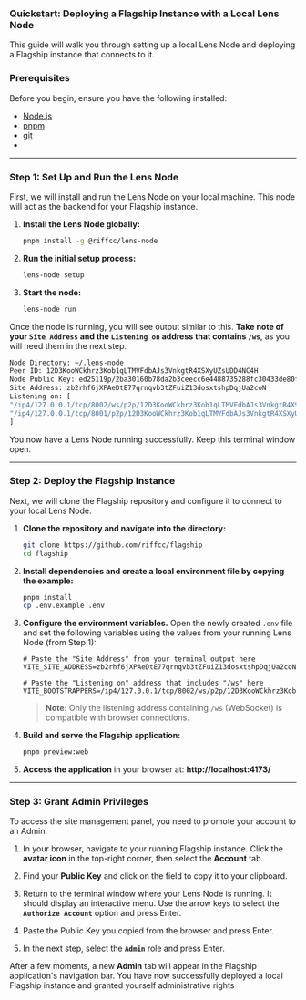 ### **Quickstart: Deploying a Flagship Instance with a Local Lens Node**

This guide will walk you through setting up a local Lens Node and deploying a Flagship instance that connects to it.

### **Prerequisites**

Before you begin, ensure you have the following installed:

*   [Node.js](https://nodejs.org/)
*   [pnpm](https://pnpm.io/installation)
*   [git](https://git-scm.com/downloads)
*
---

### **Step 1: Set Up and Run the Lens Node**

First, we will install and run the Lens Node on your local machine. This node will act as the backend for your Flagship instance.

1.  **Install the Lens Node globally:**
    ```bash
    pnpm install -g @riffcc/lens-node
    ```

2.  **Run the initial setup process:**
    ```bash
    lens-node setup
    ```

3.  **Start the node:**
    ```bash
    lens-node run
    ```

Once the node is running, you will see output similar to this. **Take note of your `Site Address` and the `Listening on` address that contains `/ws`**, as you will need them in the next step.

```bash
Node Directory: ~/.lens-node
Peer ID: 12D3KooWCkhrz3Kob1qLTMVFdbAJs3VnkgtR4XSXyUZsUDD4NC4H
Node Public Key: ed25119p/2ba30160b78da2b3ceecc6e4488735288fc30433de80f03eb1b4f9e1277aa5c2
Site Address: zb2rhf6jXPAeDtE77qrnqvb3tZFuiZ13dosxtshpDqjUa2coN
Listening on: [
"/ip4/127.0.0.1/tcp/8002/ws/p2p/12D3KooWCkhrz3Kob1qLTMVFdbAJs3VnkgtR4XSXyUZsUDD4NC4H",
"/ip4/127.0.0.1/tcp/8001/p2p/12D3KooWCkhrz3Kob1qLTMVFdbAJs3VnkgtR4XSXyUZsUDD4NC4H"
]
```

You now have a Lens Node running successfully. Keep this terminal window open.

---

### **Step 2: Deploy the Flagship Instance**

Next, we will clone the Flagship repository and configure it to connect to your local Lens Node.

1.  **Clone the repository and navigate into the directory:**
    ```bash
    git clone https://github.com/riffcc/flagship
    cd flagship
    ```

2.  **Install dependencies and create a local environment file by copying the example:**
    ```bash
    pnpm install
    cp .env.example .env
    ```

3.  **Configure the environment variables.** Open the newly created `.env` file and set the following variables using the values from your running Lens Node (from Step 1):

    ```dotenv
    # Paste the "Site Address" from your terminal output here
    VITE_SITE_ADDRESS=zb2rhf6jXPAeDtE77qrnqvb3tZFuiZ13dosxtshpDqjUa2coN

    # Paste the "Listening on" address that includes "/ws" here
    VITE_BOOTSTRAPPERS=/ip4/127.0.0.1/tcp/8002/ws/p2p/12D3KooWCkhrz3Kob1qLTMVFdbAJs3VnkgtR4XSXyUZsUDD4NC4H
    ```

    > **Note:** Only the listening address containing `/ws` (WebSocket) is compatible with browser connections.

4.  **Build and serve the Flagship application:**
    ```bash
    pnpm preview:web
    ```

5.  **Access the application** in your browser at: **http://localhost:4173/**

---

### **Step 3: Grant Admin Privileges**

To access the site management panel, you need to promote your account to an Admin.

1.  In your browser, navigate to your running Flagship instance. Click the **avatar icon** in the top-right corner, then select the **Account** tab.

2.  Find your **Public Key** and click on the field to copy it to your clipboard.

3.  Return to the terminal window where your Lens Node is running. It should display an interactive menu. Use the arrow keys to select the **`Authorize Account`** option and press Enter.

4.  Paste the Public Key you copied from the browser and press Enter.

5.  In the next step, select the **`Admin`** role and press Enter.

After a few moments, a new **Admin** tab will appear in the Flagship application's navigation bar. You have now successfully deployed a local Flagship instance and granted yourself administrative rights
